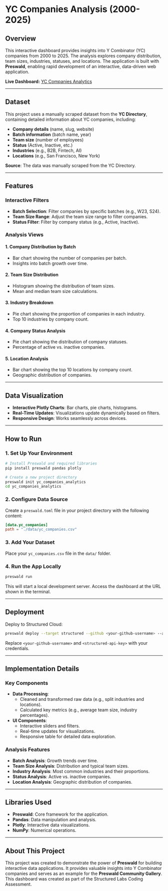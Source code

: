 
# YC Companies Analysis (2000-2025)

## Overview
This interactive dashboard provides insights into Y Combinator (YC) companies from 2000 to 2025. The analysis explores company distribution, team sizes, industries, statuses, and locations. The application is built with **Preswald**, enabling rapid development of an interactive, data-driven web application.

**Live Dashboard:** [YC Companies Analytics](https://yc-companies-analytics-988067-ly9kyzm7-ndjz2ws6la-ue.a.run.app)

---

## Dataset
This project uses a manually scraped dataset from the **YC Directory**, containing detailed information about YC companies, including:
- **Company details** (name, slug, website)
- **Batch information** (batch name, year)
- **Team size** (number of employees)
- **Status** (Active, Inactive, etc.)
- **Industries** (e.g., B2B, Fintech, AI)
- **Locations** (e.g., San Francisco, New York)

**Source**: The data was manually scraped from the YC Directory.

---

## Features

### Interactive Filters
- **Batch Selection**: Filter companies by specific batches (e.g., W23, S24).
- **Team Size Range**: Adjust the team size range to filter companies.
- **Status Filter**: Filter by company status (e.g., Active, Inactive).

### Analysis Views

#### 1. **Company Distribution by Batch**
- Bar chart showing the number of companies per batch.
- Insights into batch growth over time.

#### 2. **Team Size Distribution**
- Histogram showing the distribution of team sizes.
- Mean and median team size calculations.

#### 3. **Industry Breakdown**
- Pie chart showing the proportion of companies in each industry.
- Top 10 industries by company count.

#### 4. **Company Status Analysis**
- Pie chart showing the distribution of company statuses.
- Percentage of active vs. inactive companies.

#### 5. **Location Analysis**
- Bar chart showing the top 10 locations by company count.
- Geographic distribution of companies.

---

## Data Visualization
- **Interactive Plotly Charts**: Bar charts, pie charts, histograms.
- **Real-Time Updates**: Visualizations update dynamically based on filters.
- **Responsive Design**: Works seamlessly across devices.

---

## How to Run

### 1. Set Up Your Environment
```bash
# Install Preswald and required libraries
pip install preswald pandas plotly

# Create a new project directory
preswald init yc_companies_analytics
cd yc_companies_analytics
```

### 2. Configure Data Source
Create a `preswald.toml` file in your project directory with the following content:
```toml
[data.yc_companies]
path = "./data/yc_companies.csv"
```

### 3. Add Your Dataset
Place your `yc_companies.csv` file in the `data/` folder.

### 4. Run the App Locally
```bash
preswald run 
```
This will start a local development server. Access the dashboard at the URL shown in the terminal.

---

## Deployment
Deploy to Structured Cloud:
```bash
preswald deploy --target structured --github <your-github-username> --api-key <structured-api-key> hello.py
```
Replace `<your-github-username>` and `<structured-api-key>` with your credentials.

---

## Implementation Details

### Key Components
- **Data Processing**:
  - Cleaned and transformed raw data (e.g., split industries and locations).
  - Calculated key metrics (e.g., average team size, industry percentages).
- **UI Components**:
  - Interactive sliders and filters.
  - Real-time updates for visualizations.
  - Responsive table for detailed data exploration.

### Analysis Features
- **Batch Analysis**: Growth trends over time.
- **Team Size Analysis**: Distribution and typical team sizes.
- **Industry Analysis**: Most common industries and their proportions.
- **Status Analysis**: Active vs. inactive companies.
- **Location Analysis**: Geographic distribution of companies.

---

## Libraries Used
- **Preswald**: Core framework for the application.
- **Pandas**: Data manipulation and analysis.
- **Plotly**: Interactive data visualizations.
- **NumPy**: Numerical operations.
---
## About This Project
This project was created to demonstrate the power of **Preswald** for building interactive data applications. It provides valuable insights into Y Combinator companies and serves as an example for the **Preswald Community Gallery**. This dashboard was created as part of the Structured Labs Coding Assessment.
```



